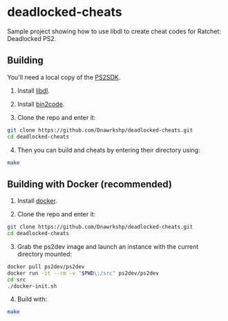 # deadlocked-cheats

Sample project showing how to use libdl to create cheat codes for Ratchet: Deadlocked PS2.

## Building

You'll need a local copy of the [PS2SDK](https://github.com/ps2dev/ps2sdk).

1. Install [libdl](https://github.com/Dnawrkshp/libdl).

2. Install [bin2code](https://github.com/Dnawrkshp/bin2code).

3. Clone the repo and enter it:

```sh
git clone https://github.com/Dnawrkshp/deadlocked-cheats.git
cd deadlocked-cheats
```

4. Then you can build and cheats by entering their directory using:

```sh
make
```

## Building with Docker (recommended)

1. Install [docker](https://docker.com).

2. Clone the repo and enter it:

```sh
git clone https://github.com/Dnawrkshp/deadlocked-cheats.git
cd deadlocked-cheats
```

3. Grab the ps2dev image and launch an instance with the current directory mounted:

```sh
docker pull ps2dev/ps2dev
docker run -it --rm -v "$PWD\:/src" ps2dev/ps2dev
cd src
./docker-init.sh
```

4. Build with:

```sh
make
```
